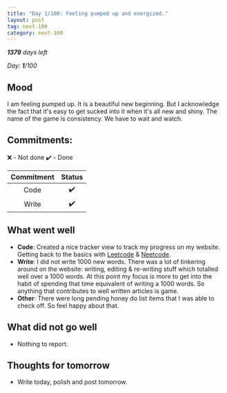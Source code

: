 ```yaml
---
title: "Day 1/100: Feeling pumped up and energized."
layout: post
tag: next-100
category: next-100
---
```

***1379** days left*

*Day: **1**/100*

## Mood
I am feeling pumped up. It is a beautiful new beginning. But I acknowledge the fact that it's easy to get sucked into it when it's all new and shiny. The name of the game is consistency. We have to wait and watch. 

## Commitments:

❌ - Not done ✔️ - Done

|Commitment | Status |
| :--: | :--: |
| Code | ✔️ |
| Write | ✔️ |

## What went well
- **Code**: Created a nice tracker view to track my progress on my website. Getting back to the basics with [Leetcode](https://leetcode.com) & [Neetcode](https://neetcode.io). 
- **Write**: I did not write 1000 new words. There was a lot of tinkering around on the website: writing, editing & re-writing stuff which totalled well over a 1000 words. At this point my focus is more to get into the habit of spending that time equivalent of writing a 1000 words. So anything that contributes to well written articles is game. 
- **Other**: There were long pending honey do list items that I was able to check off. So feel happy about that. 

## What did not go well
- Nothing to report.

## Thoughts for tomorrow
- Write today, polish and post tomorrow. 